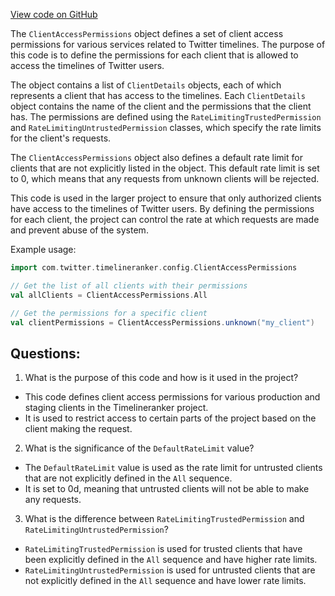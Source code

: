 [View code on GitHub](https://github.com/misbahsy/the-algorithm/timelineranker/server/src/main/scala/com/twitter/timelineranker/config/ClientAccessPermissions.scala)

The `ClientAccessPermissions` object defines a set of client access permissions for various services related to Twitter timelines. The purpose of this code is to define the permissions for each client that is allowed to access the timelines of Twitter users. 

The object contains a list of `ClientDetails` objects, each of which represents a client that has access to the timelines. Each `ClientDetails` object contains the name of the client and the permissions that the client has. The permissions are defined using the `RateLimitingTrustedPermission` and `RateLimitingUntrustedPermission` classes, which specify the rate limits for the client's requests. 

The `ClientAccessPermissions` object also defines a default rate limit for clients that are not explicitly listed in the object. This default rate limit is set to 0, which means that any requests from unknown clients will be rejected.

This code is used in the larger project to ensure that only authorized clients have access to the timelines of Twitter users. By defining the permissions for each client, the project can control the rate at which requests are made and prevent abuse of the system. 

Example usage:

```scala
import com.twitter.timelineranker.config.ClientAccessPermissions

// Get the list of all clients with their permissions
val allClients = ClientAccessPermissions.All

// Get the permissions for a specific client
val clientPermissions = ClientAccessPermissions.unknown("my_client")
```
## Questions: 
 1. What is the purpose of this code and how is it used in the project?
- This code defines client access permissions for various production and staging clients in the Timelineranker project.
- It is used to restrict access to certain parts of the project based on the client making the request.

2. What is the significance of the `DefaultRateLimit` value?
- The `DefaultRateLimit` value is used as the rate limit for untrusted clients that are not explicitly defined in the `All` sequence.
- It is set to 0d, meaning that untrusted clients will not be able to make any requests.

3. What is the difference between `RateLimitingTrustedPermission` and `RateLimitingUntrustedPermission`?
- `RateLimitingTrustedPermission` is used for trusted clients that have been explicitly defined in the `All` sequence and have higher rate limits.
- `RateLimitingUntrustedPermission` is used for untrusted clients that are not explicitly defined in the `All` sequence and have lower rate limits.